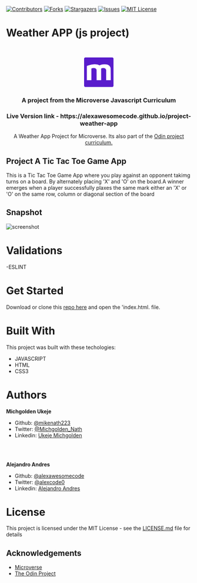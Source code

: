 
[![Contributors][contributors-shield]][contributors-url]
[![Forks][forks-shield]][forks-url]
[![Stargazers][stars-shield]][stars-url]
[![Issues][issues-shield]][issues-url]
[![MIT License][license-shield]][license-url]

# Weather APP (js project)
<br />
<p align="center">
  <a href="https://www.microverse.org/">
    <img src="src/asset/microverse.png" alt="Logo" width="80" height="80">
  </a>

  <h3 align="center">
    A project from the Microverse Javascript Curriculum
  </h3>

  <h3 align="center">
	 Live Version link - https://alexawesomecode.github.io/project-weather-app
  </h3>

  <p align="center">
 A Weather App Project for Microverse. Its also part of the <a href="https://www.theodinproject.com/courses/ruby-on-rails/lessons/final-project">Odin project curriculum.</a>
    <br />

  </p>
</p>

## Project A Tic Tac Toe Game App

This is a Tic Tac Toe Game App where you play against an opponent takimg turns on a board. By alternately placing 'X' and 'O' on the board.A winner emerges when a player successfully plaxes the same mark either an 'X' or 'O' on the same row, column or diagonal section of the board


## Snapshot
<img src="src/asset/snapshot.gif" alt="screenshot" width="800" height="500">


# Validations

-ESLINT

# Get Started

Download or clone this [repo here](https://github.com/alexawesomecode/project-js-tic-tac-toe) and open the 'index.html. file.

# Built With

This project was built with these techologies:

* JAVASCRIPT
* HTML
* CSS3

# Authors

**Michgolden Ukeje**

- Github: [@mikenath223](https://github.com/mikenath223)
- Twitter: [@Michgolden_Nath](https://twitter.com/Michgolden_Nath)
- Linkedin: [Ukeje Michgolden](https://https://www.linkedin.com/in/michgoldenukeje/)
<br />
<br />

**Alejandro Andres**

- Github: [@alexawesomecode](https://github.com/alexawesomecode)
- Twitter: [@alexcode0](https://twitter.com/alexcode0)
- Linkedin: [Alejandro Andres](https://www.linkedin.com/in/alejandro-andres-126592191/)

# License

This project is licensed under the MIT License - see the [LICENSE.md](LICENSE.md) file for details

<!-- ACKNOWLEDGEMENTS -->
## Acknowledgements
* [Microverse](https://www.microverse.org/)
* [The Odin Project](https://www.theodinproject.com/)

<!-- MARKDOWN LINKS & IMAGES -->
<!-- https://www.markdownguide.org/basic-syntax/#reference-style-links -->
[contributors-shield]: https://img.shields.io/github/contributors/alexawesomecode/project-js-tic-tac-toe.svg?style=flat-square
[contributors-url]: https://github.com/alexawesomecode/project-js-tic-tac-toe/graphs/contributors
[forks-shield]: https://img.shields.io/github/forks/alexawesomecode/project-js-tic-tac-toe
[forks-url]: https://github.com/alexawesomecode/project-js-tic-tac-toe/network/members
[stars-shield]: https://img.shields.io/github/stars/alexawesomecode/project-js-tic-tac-toe
[stars-url]: https://github.com/alexawesomecode/project-js-tic-tac-toe/stargazers
[issues-shield]: https://img.shields.io/github/issues/alexawesomecode/project-js-tic-tac-toe
[issues-url]: https://github.com/alexawesomecode/project-js-tic-tac-toe/issues
[license-shield]: https://img.shields.io/github/license/alexawesomecode/project-js-tic-tac-toe
[license-url]: https://github.com/alexawesomecode/project-js-tic-tac-toe/blob/master/LICENSE.txt
